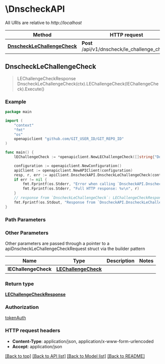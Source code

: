 # \DnscheckAPI

All URIs are relative to *http://localhost*

Method | HTTP request | Description
------------- | ------------- | -------------
[**DnscheckLeChallengeCheck**](DnscheckAPI.md#DnscheckLeChallengeCheck) | **Post** /api/v1/dnscheck/le_challenge_check/ | 



## DnscheckLeChallengeCheck

> LEChallengeCheckResponse DnscheckLeChallengeCheck(ctx).LEChallengeCheck(lEChallengeCheck).Execute()



### Example

```go
package main

import (
    "context"
    "fmt"
    "os"
    openapiclient "github.com/GIT_USER_ID/GIT_REPO_ID"
)

func main() {
    lEChallengeCheck := *openapiclient.NewLEChallengeCheck([]string{"Domains_example"}) // LEChallengeCheck | 

    configuration := openapiclient.NewConfiguration()
    apiClient := openapiclient.NewAPIClient(configuration)
    resp, r, err := apiClient.DnscheckAPI.DnscheckLeChallengeCheck(context.Background()).LEChallengeCheck(lEChallengeCheck).Execute()
    if err != nil {
        fmt.Fprintf(os.Stderr, "Error when calling `DnscheckAPI.DnscheckLeChallengeCheck``: %v\n", err)
        fmt.Fprintf(os.Stderr, "Full HTTP response: %v\n", r)
    }
    // response from `DnscheckLeChallengeCheck`: LEChallengeCheckResponse
    fmt.Fprintf(os.Stdout, "Response from `DnscheckAPI.DnscheckLeChallengeCheck`: %v\n", resp)
}
```

### Path Parameters



### Other Parameters

Other parameters are passed through a pointer to a apiDnscheckLeChallengeCheckRequest struct via the builder pattern


Name | Type | Description  | Notes
------------- | ------------- | ------------- | -------------
 **lEChallengeCheck** | [**LEChallengeCheck**](LEChallengeCheck.md) |  | 

### Return type

[**LEChallengeCheckResponse**](LEChallengeCheckResponse.md)

### Authorization

[tokenAuth](../README.md#tokenAuth)

### HTTP request headers

- **Content-Type**: application/json, application/x-www-form-urlencoded
- **Accept**: application/json

[[Back to top]](#) [[Back to API list]](../README.md#documentation-for-api-endpoints)
[[Back to Model list]](../README.md#documentation-for-models)
[[Back to README]](../README.md)

